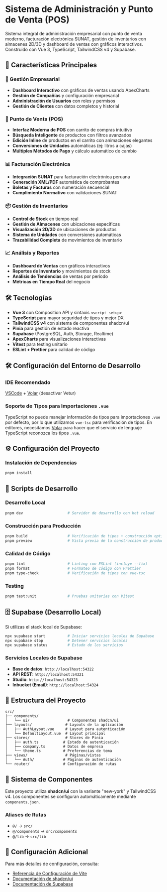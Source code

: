 # Sistema de Administración y Punto de Venta (POS)

Sistema integral de administración empresarial con punto de venta moderno, facturación electrónica SUNAT, gestión de inventarios con almacenes 2D/3D y dashboard de ventas con gráficos interactivos. Construido con Vue 3, TypeScript, TailwindCSS v4 y Supabase.

## 🚀 Características Principales

### 💼 Gestión Empresarial
- **Dashboard Interactivo** con gráficos de ventas usando ApexCharts
- **Gestión de Compañías** y configuración empresarial
- **Administración de Usuarios** con roles y permisos
- **Gestión de Clientes** con datos completos y historial

### 🛒 Punto de Venta (POS)
- **Interfaz Moderna de POS** con carrito de compras intuitivo
- **Búsqueda Inteligente** de productos con filtros avanzados
- **Edición Inline** de productos en el carrito con animaciones elegantes
- **Conversiones de Unidades** automáticas (ej: litros a cajas)
- **Múltiples Métodos de Pago** y cálculo automático de cambio

### 📊 Facturación Electrónica
- **Integración SUNAT** para facturación electrónica peruana
- **Generación XML/PDF** automática de comprobantes
- **Boletas y Facturas** con numeración secuencial
- **Cumplimiento Normativo** con validaciones SUNAT

### 📦 Gestión de Inventarios
- **Control de Stock** en tiempo real
- **Gestión de Almacenes** con ubicaciones específicas
- **Visualización 2D/3D** de ubicaciones de productos
- **Sistema de Unidades** con conversiones automáticas
- **Trazabilidad Completa** de movimientos de inventario

### 📈 Análisis y Reportes
- **Dashboard de Ventas** con gráficos interactivos
- **Reportes de Inventario** y movimientos de stock
- **Análisis de Tendencias** de ventas por período
- **Métricas en Tiempo Real** del negocio

## 🛠️ Tecnologías

- **Vue 3** con Composition API y sintaxis `<script setup>`
- **TypeScript** para mayor seguridad de tipos y mejor DX
- **TailwindCSS v4** con sistema de componentes shadcn/ui
- **Pinia** para gestión de estado reactiva
- **Supabase** (PostgreSQL, Auth, Storage, Realtime)
- **ApexCharts** para visualizaciones interactivas
- **Vitest** para testing unitario
- **ESLint + Prettier** para calidad de código

## 🛠️ Configuración del Entorno de Desarrollo

### IDE Recomendado
[VSCode](https://code.visualstudio.com/) + [Volar](https://marketplace.visualstudio.com/items?itemName=Vue.volar) (desactivar Vetur)

### Soporte de Tipos para Importaciones `.vue`
TypeScript no puede manejar información de tipos para importaciones `.vue` por defecto, por lo que utilizamos `vue-tsc` para verificación de tipos. En editores, necesitamos [Volar](https://marketplace.visualstudio.com/items?itemName=Vue.volar) para hacer que el servicio de lenguaje TypeScript reconozca los tipos `.vue`.

## ⚙️ Configuración del Proyecto

### Instalación de Dependencias

```sh
pnpm install
```

## 🚀 Scripts de Desarrollo

### Desarrollo Local
```sh
pnpm dev                    # Servidor de desarrollo con hot reload
```

### Construcción para Producción
```sh
pnpm build                  # Verificación de tipos + construcción optimizada
pnpm preview                # Vista previa de la construcción de producción
```

### Calidad de Código
```sh
pnpm lint                   # Linting con ESLint (incluye --fix)
pnpm format                 # Formateo de código con Prettier
pnpm type-check             # Verificación de tipos con vue-tsc
```

### Testing
```sh
pnpm test:unit              # Pruebas unitarias con Vitest
```

## 🗄️ Supabase (Desarrollo Local)

Si utilizas el stack local de Supabase:

```sh
npx supabase start          # Iniciar servicios locales de Supabase
npx supabase stop           # Detener servicios locales
npx supabase status         # Estado de los servicios
```

### Servicios Locales de Supabase
- **Base de datos**: `http://localhost:54322`
- **API REST**: `http://localhost:54321`
- **Studio**: `http://localhost:54323`
- **Inbucket (Email)**: `http://localhost:54324`

## 📁 Estructura del Proyecto

```
src/
├── components/
│   └── ui/                 # Componentes shadcn/ui
├── layouts/               # Layouts de la aplicación
│   ├── AuthLayout.vue     # Layout para autenticación
│   └── DefaultLayout.vue  # Layout principal
├── stores/                # Stores de Pinia
│   ├── auth.ts           # Estado de autenticación
│   ├── company.ts        # Datos de empresa
│   └── theme.ts          # Preferencias de tema
├── views/                 # Páginas/vistas
│   └── Auth/             # Páginas de autenticación
└── router/               # Configuración de rutas
```

## 🎨 Sistema de Componentes

Este proyecto utiliza **shadcn/ui** con la variante "new-york" y TailwindCSS v4. Los componentes se configuran automáticamente mediante `components.json`.

### Aliases de Rutas
- `@/` → `src/`
- `@/components` → `src/components`
- `@/lib` → `src/lib`

## 📝 Configuración Adicional

Para más detalles de configuración, consulta:
- [Referencia de Configuración de Vite](https://vite.dev/config/)
- [Documentación de shadcn/ui](https://ui.shadcn.com/)
- [Documentación de Supabase](https://supabase.com/docs)
